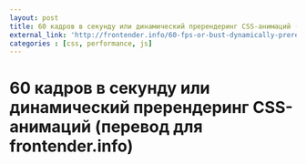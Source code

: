 ```yaml
---
layout: post
title: 60 кадров в секунду или динамический пререндеринг CSS-анимаций (перевод для frontender.info)
external_link: 'http://frontender.info/60-fps-or-bust-dynamically-prerendering-css-animations/'
categories : [css, performance, js]
---
```


60 кадров в секунду или динамический пререндеринг CSS-анимаций (перевод для frontender.info)
============================================================